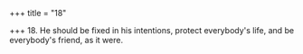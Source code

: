 +++
title = "18"

+++
18. He should be fixed in his intentions, protect everybody's life, and be everybody's friend, as it were.
